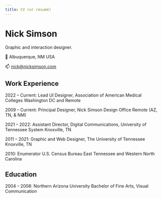 ```yaml
---
title: CV (or résumé)
---
```


# Nick Simson
Graphic and interaction designer.

📍 Albuquerque, NM USA

📫 nick@nicksimson.com

## Work Experience

2022 &ndash; Current: Lead UI Designer,
Association of American Medical Colleges
Washington DC and Remote

2009 &ndash; Current: Principal Designer,
Nick Simson Design Office
Remote (AZ, TN, & NM)

2021 &ndash; 2022: Assistant Director, Digital Communications,
University of Tennessee System
Knoxville, TN

2011 &ndash; 2021: Graphic and Web Designer,
The University of Tennessee
Knoxville, TN

2010: Enumerator
U.S. Census Bureau
East Tennessee and Western North Carolina

## Education

2004 &ndash; 2008: Northern Arizona University
Bachelor of Fine Arts, Visual Communication
